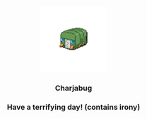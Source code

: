 <p align="center">
    <img src="https://raw.githubusercontent.com/PokeAPI/sprites/master/sprites/pokemon/737.png" width="150" height="150">
</p>
<h3 align="center"> <b>Charjabug</b></h3>
<h3 align="center">Have a terrifying day! (contains irony)</h3>
